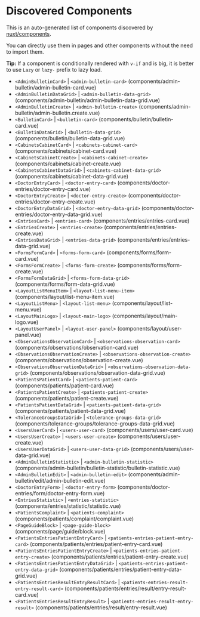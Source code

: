 # Discovered Components

This is an auto-generated list of components discovered by [nuxt/components](https://github.com/nuxt/components).

You can directly use them in pages and other components without the need to import them.

**Tip:** If a component is conditionally rendered with `v-if` and is big, it is better to use `Lazy` or `lazy-` prefix to lazy load.

- `<AdminBulletinCard>` | `<admin-bulletin-card>` (components/admin-bulletin/admin-bulletin-card.vue)
- `<AdminBulletinDataGrid>` | `<admin-bulletin-data-grid>` (components/admin-bulletin/admin-bulletin-data-grid.vue)
- `<AdminBulletinCreate>` | `<admin-bulletin-create>` (components/admin-bulletin/admin-bulletin.create.vue)
- `<BulletinCard>` | `<bulletin-card>` (components/bulletin/bulletin-card.vue)
- `<BulletinDataGrid>` | `<bulletin-data-grid>` (components/bulletin/bulletin-data-grid.vue)
- `<CabinetsCabinetCard>` | `<cabinets-cabinet-card>` (components/cabinets/cabinet-card.vue)
- `<CabinetsCabinetCreate>` | `<cabinets-cabinet-create>` (components/cabinets/cabinet-create.vue)
- `<CabinetsCabinetDataGrid>` | `<cabinets-cabinet-data-grid>` (components/cabinets/cabinet-data-grid.vue)
- `<DoctorEntryCard>` | `<doctor-entry-card>` (components/doctor-entries/doctor-entry-card.vue)
- `<DoctorEntryCreate>` | `<doctor-entry-create>` (components/doctor-entries/doctor-entry-create.vue)
- `<DoctorEntryDataGrid>` | `<doctor-entry-data-grid>` (components/doctor-entries/doctor-entry-data-grid.vue)
- `<EntriesCard>` | `<entries-card>` (components/entries/entries-card.vue)
- `<EntriesCreate>` | `<entries-create>` (components/entries/entries-create.vue)
- `<EntriesDataGrid>` | `<entries-data-grid>` (components/entries/entries-data-grid.vue)
- `<FormsFormCard>` | `<forms-form-card>` (components/forms/form-card.vue)
- `<FormsFormCreate>` | `<forms-form-create>` (components/forms/form-create.vue)
- `<FormsFormDataGrid>` | `<forms-form-data-grid>` (components/forms/form-data-grid.vue)
- `<LayoutListMenuItem>` | `<layout-list-menu-item>` (components/layout/list-menu-item.vue)
- `<LayoutListMenu>` | `<layout-list-menu>` (components/layout/list-menu.vue)
- `<LayoutMainLogo>` | `<layout-main-logo>` (components/layout/main-logo.vue)
- `<LayoutUserPanel>` | `<layout-user-panel>` (components/layout/user-panel.vue)
- `<ObservationsObservationCard>` | `<observations-observation-card>` (components/observations/observation-card.vue)
- `<ObservationsObservationCreate>` | `<observations-observation-create>` (components/observations/observation-create.vue)
- `<ObservationsObservationDataGrid>` | `<observations-observation-data-grid>` (components/observations/observation-data-grid.vue)
- `<PatientsPatientCard>` | `<patients-patient-card>` (components/patients/patient-card.vue)
- `<PatientsPatientCreate>` | `<patients-patient-create>` (components/patients/patient-create.vue)
- `<PatientsPatientDataGrid>` | `<patients-patient-data-grid>` (components/patients/patient-data-grid.vue)
- `<ToleranceGroupsDataGrid>` | `<tolerance-groups-data-grid>` (components/tolerance-groups/tolerance-groups-data-grid.vue)
- `<UsersUserCard>` | `<users-user-card>` (components/users/user-card.vue)
- `<UsersUserCreate>` | `<users-user-create>` (components/users/user-create.vue)
- `<UsersUserDataGrid>` | `<users-user-data-grid>` (components/users/user-data-grid.vue)
- `<AdminBulletinStatistic>` | `<admin-bulletin-statistic>` (components/admin-bulletin/bulletin-statistic/bulletin-statistic.vue)
- `<AdminBulletinEdit>` | `<admin-bulletin-edit>` (components/admin-bulletin/edit/admin-bulletin-edit.vue)
- `<DoctorEntryForm>` | `<doctor-entry-form>` (components/doctor-entries/form/doctor-entry-form.vue)
- `<EntriesStatistic>` | `<entries-statistic>` (components/entries/statistic/statistic.vue)
- `<PatientsComplaint>` | `<patients-complaint>` (components/patients/complaint/complaint.vue)
- `<PageGuideBlock>` | `<page-guide-block>` (components/page/guide/block.vue)
- `<PatientsEntriesPatientEntryCard>` | `<patients-entries-patient-entry-card>` (components/patients/entries/patient-entry-card.vue)
- `<PatientsEntriesPatientEntryCreate>` | `<patients-entries-patient-entry-create>` (components/patients/entries/patient-entry-create.vue)
- `<PatientsEntriesPatientEntryDataGrid>` | `<patients-entries-patient-entry-data-grid>` (components/patients/entries/patient-entry-data-grid.vue)
- `<PatientsEntriesResultEntryResultCard>` | `<patients-entries-result-entry-result-card>` (components/patients/entries/result/entry-result-card.vue)
- `<PatientsEntriesResultEntryResult>` | `<patients-entries-result-entry-result>` (components/patients/entries/result/entry-result.vue)
